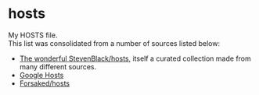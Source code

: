 # hosts

My HOSTS file.  
This list was consolidated from a number of sources listed below:

* [The wonderful StevenBlack/hosts](https://github.com/StevenBlack/hosts), itself a curated collection made from many different sources.
* [Google Hosts](https://github.com/googlehosts/hosts)
* [Forsaked/hosts](https://github.com/Forsaked/hosts)
